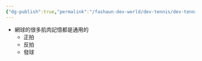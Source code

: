 ```yaml
---
{"dg-publish":true,"permalink":"/fashaun-dev-world/dev-tennis/dev-tennis-spirit/","noteIcon":""}
---
```




- 網球的很多肌肉記憶都是通用的
	- 正拍
	- 反拍
	- 發球
